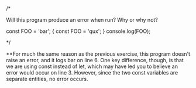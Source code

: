 /*

Will this program produce an error when run? Why or why not?

const FOO = 'bar';
{
  const FOO = 'qux';
}
console.log(FOO);


*/

**For much the same reason as the previous exercise, this program doesn't raise an error, and it logs bar on line 6. One key difference, though, is that we are using const instead of let, which may have led you to believe an error would occur on line 3. However, since the two const variables are separate entities, no error occurs.
